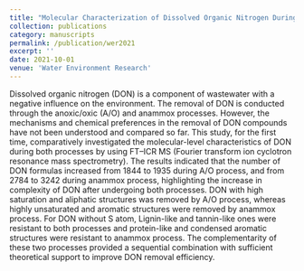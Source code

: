 ```yaml
---
title: "Molecular Characterization of Dissolved Organic Nitrogen During Anoxic/Oxic and Anammox Processes Using ESI FT–ICR MS"
collection: publications
category: manuscripts
permalink: /publication/wer2021
excerpt: ''
date: 2021-10-01
venue: 'Water Environment Research'
---
```


Dissolved organic nitrogen (DON) is a component of wastewater with a negative influence on the environment. The removal of DON is conducted through the anoxic/oxic (A/O) and anammox processes. However, the mechanisms and chemical preferences in the removal of DON compounds have not been understood and compared so far. This study, for the first time, comparatively investigated the molecular-level characteristics of DON during both processes by using FT–ICR MS (Fourier transform ion cyclotron resonance mass spectrometry). The results indicated that the number of DON formulas increased from 1844 to 1935 during A/O process, and from 2784 to 3242 during anammox process, highlighting the increase in complexity of DON after undergoing both processes. DON with high saturation and aliphatic structures was removed by A/O process, whereas highly unsaturated and aromatic structures were removed by anammox process. For DON without S atom, Lignin-like and tannin-like ones were resistant to both processes and protein-like and condensed aromatic structures were resistant to anammox process. The complementarity of these two processes provided a sequential combination with sufficient theoretical support to improve DON removal efficiency.
